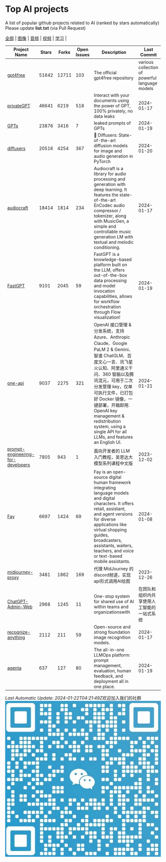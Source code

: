 # Top AI projects
A list of popular github projects related to AI (ranked by stars automatically)
Please update **list.txt** (via Pull Request)

<a href="./README.md">全部</a> |   <a href="./READMEpicture.md">图像</a> |   <a href="./READMEaudio.md">音频</a> | <a href="./READMEvideo.md">视频</a> | <a href="./READMElearn.md">学习</a> | 

| Project Name | Stars | Forks | Open Issues | Description | Last Commit |
| ------------ | ----- | ----- | ----------- | ----------- | ----------- |
| [gpt4free](https://github.com/xtekky/gpt4free) | 51642 | 12711 | 103 | The official gpt4free repository | various collection of powerful language models | 2024-01-22 |
| [privateGPT](https://github.com/imartinez/privateGPT) | 46641 | 6219 | 518 | Interact with your documents using the power of GPT, 100% privately, no data leaks | 2024-01-17 |
| [GPTs](https://github.com/linexjlin/GPTs) | 23876 | 3416 | 7 | leaked prompts of GPTs | 2024-01-19 |
| [diffusers](https://github.com/huggingface/diffusers) | 20516 | 4254 | 367 | 🤗 Diffusers: State-of-the-art diffusion models for image and audio generation in PyTorch | 2024-01-20 |
| [audiocraft](https://github.com/facebookresearch/audiocraft) | 18414 | 1814 | 234 | Audiocraft is a library for audio processing and generation with deep learning. It features the state-of-the-art EnCodec audio compressor / tokenizer, along with MusicGen, a simple and controllable music generation LM with textual and melodic conditioning. | 2024-01-17 |
| [FastGPT](https://github.com/labring/FastGPT) | 9101 | 2045 | 59 | FastGPT is a knowledge-based platform built on the LLM, offers out-of-the-box data processing and model invocation capabilities, allows for workflow orchestration through Flow visualization! | 2024-01-19 |
| [one-api](https://github.com/songquanpeng/one-api) | 9037 | 2275 | 321 | OpenAI 接口管理 & 分发系统，支持 Azure、Anthropic Claude、Google PaLM 2 & Gemini、智谱 ChatGLM、百度文心一言、讯飞星火认知、阿里通义千问、360 智脑以及腾讯混元，可用于二次分发管理 key，仅单可执行文件，已打包好 Docker 镜像，一键部署，开箱即用. OpenAI key management & redistribution system, using a single API for all LLMs, and features an English UI. | 2024-01-21 |
| [prompt-engineering-for-developers](https://github.com/datawhalechina/prompt-engineering-for-developers) | 7805 | 943 | 1 | 面向开发者的 LLM 入门教程，吴恩达大模型系列课程中文版 | 2023-12-02 |
| [Fay](https://github.com/TheRamU/Fay) | 6697 | 1424 | 69 | Fay is an open-source digital human framework integrating language models and digital characters. It offers retail, assistant, and agent versions for diverse applications like virtual shopping guides, broadcasters, assistants, waiters, teachers, and voice or text-based mobile assistants. | 2024-01-08 |
| [midjourney-proxy](https://github.com/novicezk/midjourney-proxy) | 3481 | 1862 | 169 | 代理 MidJourney 的discord频道，实现api形式调用AI绘图 | 2023-12-26 |
| [ChatGPT-Admin-Web](https://github.com/AprilNEA/ChatGPT-Admin-Web) | 2968 | 1245 | 11 | One-stop system for shared use of AI within teams and organizationswith | 在团队和组织内共享使用人工智能的一站式系统 | 2023-12-27 |
| [recognize-anything](https://github.com/xinyu1205/recognize-anything) | 2112 | 211 | 59 | Open-source and strong foundation image recognition models. | 2024-01-17 |
| [agenta](https://github.com/Agenta-AI/agenta) | 637 | 127 | 80 | The all-in-one LLMOps platform: prompt management, evaluation, human feedback, and deployment all in one place. | 2024-01-19 |

*Last Automatic Update: 2024-01-22T04:21:49Z*欢迎加入我们的社群 ![](https://raw.githubusercontent.com/mouuii/picture/master/weichat.jpg) 